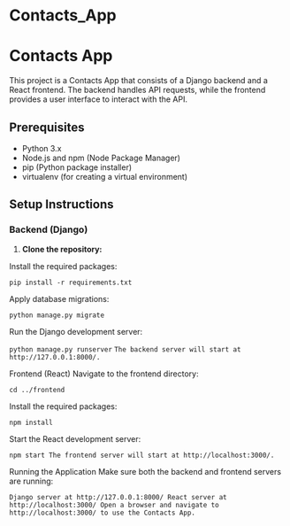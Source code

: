 # Contacts_App


# Contacts App

This project is a Contacts App that consists of a Django backend and a React frontend. The backend handles API requests, while the frontend provides a user interface to interact with the API.

## Prerequisites

- Python 3.x
- Node.js and npm (Node Package Manager)
- pip (Python package installer)
- virtualenv (for creating a virtual environment)

## Setup Instructions

### Backend (Django)

1. **Clone the repository:**

Install the required packages:

`pip install -r requirements.txt`

Apply database migrations:

`python manage.py migrate`

Run the Django development server:

`python manage.py runserver`
`The backend server will start at http://127.0.0.1:8000/.`

Frontend (React)
Navigate to the frontend directory:

`cd ../frontend`

Install the required packages:

`npm install`

Start the React development server:

`npm start
The frontend server will start at http://localhost:3000/.`

Running the Application
Make sure both the backend and frontend servers are running:

`Django server at http://127.0.0.1:8000/
React server at http://localhost:3000/
Open a browser and navigate to http://localhost:3000/ to use the Contacts App.`







